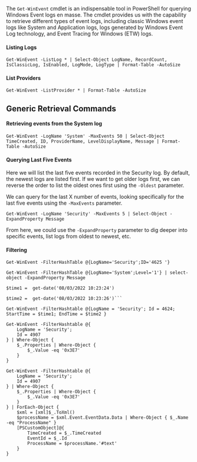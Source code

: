 The `Get-WinEvent` cmdlet is an indispensable tool in PowerShell for querying Windows Event logs en masse. The cmdlet provides us with the capability to retrieve different types of event logs, including classic Windows event logs like System and Application logs, logs generated by Windows Event Log technology, and Event Tracing for Windows (ETW) logs.

#### Listing Logs

```powershell-session
Get-WinEvent -ListLog * | Select-Object LogName, RecordCount, IsClassicLog, IsEnabled, LogMode, LogType | Format-Table -AutoSize
```

#### List Providers

```powershell-session
Get-WinEvent -ListProvider * | Format-Table -AutoSize
```

## Generic Retrieval Commands

#### Retrieving events from the System log

```powershell-session
Get-WinEvent -LogName 'System' -MaxEvents 50 | Select-Object TimeCreated, ID, ProviderName, LevelDisplayName, Message | Format-Table -AutoSize
```

#### Querying Last Five Events

Here we will list the last five events recorded in the Security log. By default, the newest logs are listed first. If we want to get older logs first, we can reverse the order to list the oldest ones first using the `-Oldest` parameter.

We can query for the last X number of events, looking specifically for the last five events using the `-MaxEvents` parameter.

```powershell-session
Get-WinEvent -LogName 'Security' -MaxEvents 5 | Select-Object -ExpandProperty Message
```

From here, we could use the `-ExpandProperty` parameter to dig deeper into specific events, list logs from oldest to newest, etc.

#### Filtering

```powershell-session
Get-WinEvent -FilterHashTable @{LogName='Security';ID='4625 '}
```

```powershell-session
Get-WinEvent -FilterHashTable @{LogName='System';Level='1'} | select-object -ExpandProperty Message
```

```
$time1 =  get-date('08/03/2022 10:23:24')
```
```
$time2 =  get-date('08/03/2022 10:23:26')```
```
```
Get-WinEvent -FilterHashtable @{LogName = 'Security'; Id = 4624; StartTime = $time1; EndTime = $time2 } 
```

```
Get-WinEvent -FilterHashtable @{
    LogName = 'Security';
    Id = 4907
} | Where-Object {
    $_.Properties | Where-Object {
        $_.Value -eq '0x3E7'
    }
}

```

```
Get-WinEvent -FilterHashtable @{
    LogName = 'Security';
    Id = 4907
} | Where-Object {
    $_.Properties | Where-Object {
        $_.Value -eq '0x3E7'
    }
} | ForEach-Object {
    $xml = [xml]$_.ToXml()
    $processName = $xml.Event.EventData.Data | Where-Object { $_.Name -eq "ProcessName" }
    [PSCustomObject]@{
        TimeCreated = $_.TimeCreated
        EventId = $_.Id
        ProcessName = $processName.'#text'
    }
}

```